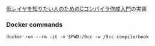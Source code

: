 [低レイヤを知りたい人のためのCコンパイラ作成入門](https://www.sigbus.info/compilerbook)の実装

### Docker commands
```
docker run --rm -it -v $PWD:/9cc -w /9cc compilerbook
```
